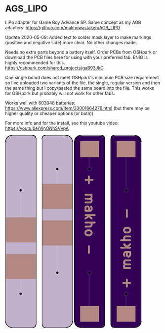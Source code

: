 # AGS_LIPO

LiPo adapter for Game Boy Advance SP. Same concept as my AGB adapters: https://github.com/makhowastaken/AGB_LIPO

Update 2020-05-09: Added text to solder mask layer to make markings (positive and negative side) more clear. No other changes made. 

Needs no extra parts beyond a battery itself. Order PCBs from OSHpark or download the PCB files here for using with your preferred fab. ENIG is highly recommended for this. https://oshpark.com/shared_projects/gaB93JkC

One single board does not meet OSHpark's minimum PCB size requirement so I've uploaded two variants of the file, the single, regular version and then the same thing but I copy\pasted the same board into the file. This works for OSHpark but probably will not work for other fabs. 

Works well with 603048 batteries: https://www.aliexpress.com/item/33001664276.html (but there may be higher quality or cheaper options (or both))

For more info and for the install, see this youtube video: https://youtu.be/VjnONhSVvpA

![front](front.png)
![back](back.png)
